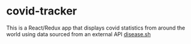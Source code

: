 # covid-tracker

This is a React/Redux app that displays covid statistics from around the world using data sourced from an external API [disease.sh](https://corona.lmao.ninja/)
